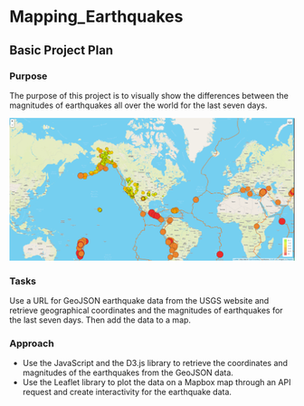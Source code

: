# Mapping_Earthquakes

## Basic Project Plan

### Purpose

The purpose of this project is to visually show the differences between the magnitudes of earthquakes all over the world for the last seven days.

![](image1.png)

### Tasks

Use a URL for GeoJSON earthquake data from the USGS website and retrieve geographical coordinates and the magnitudes of earthquakes for the last seven days. Then add the data to a map.

### Approach

- Use the JavaScript and the D3.js library to retrieve the coordinates and magnitudes of the earthquakes from the GeoJSON data. 
- Use the Leaflet library to plot the data on a Mapbox map through an API request and create interactivity for the earthquake data.

